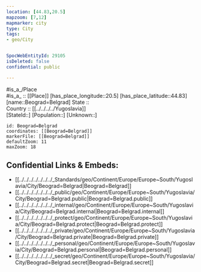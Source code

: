 ```yaml
---
location: [44.83,20.5] 
mapzoom: [7,12] 
mapmarker: city 
type: City
tags:
- geo/City


SpocWebEntityId: 29105
isDeleted: false
confidential: public

---
```

#is_a_/Place  
#is_a_ :: [[Place]] 
[has_place_longitude::20.5] 
[has_place_latitude::44.83] 
[name::Beograd=Belgrad] 
State ::  
Country :: [[../../../../Yugoslavia]]  
[StateId::] 
[Population::] 
[Unknown::] 


```leaflet
id: Beograd=Belgrad
coordinates: [[Beograd=Belgrad]] 
markerFile: [[Beograd=Belgrad]] 
defaultZoom: 11 
maxZoom: 18
```


## Confidential Links & Embeds: 
- [[../../../../../../../_Standards/geo/Continent/Europe/Europe~South/Yugoslavia/City/Beograd=Belgrad|Beograd=Belgrad]] 
- [[../../../../../../../_public/geo/Continent/Europe/Europe~South/Yugoslavia/City/Beograd=Belgrad.public|Beograd=Belgrad.public]] 
- [[../../../../../../../_internal/geo/Continent/Europe/Europe~South/Yugoslavia/City/Beograd=Belgrad.internal|Beograd=Belgrad.internal]] 
- [[../../../../../../../_protect/geo/Continent/Europe/Europe~South/Yugoslavia/City/Beograd=Belgrad.protect|Beograd=Belgrad.protect]] 
- [[../../../../../../../_private/geo/Continent/Europe/Europe~South/Yugoslavia/City/Beograd=Belgrad.private|Beograd=Belgrad.private]] 
- [[../../../../../../../_personal/geo/Continent/Europe/Europe~South/Yugoslavia/City/Beograd=Belgrad.personal|Beograd=Belgrad.personal]] 
- [[../../../../../../../_secret/geo/Continent/Europe/Europe~South/Yugoslavia/City/Beograd=Belgrad.secret|Beograd=Belgrad.secret]] 

